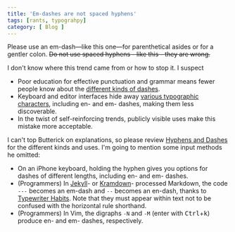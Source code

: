 ```yaml
---
title: 'Em-dashes are not spaced hyphens'
tags: [rants, typograhpy]
category: [ Blog ]
---
```


Please use an em-dash—like this one—for parenthetical asides or for a gentler
colon. <s>Do not use spaced hyphens - like this - they are wrong.</s>

I don't know where this trend came from or how to stop it. I suspect

- Poor education for effective punctuation and grammar means fewer people know
  about the [different kinds of
  dashes](https://practicaltypography.com/hyphens-and-dashes.html).
- Keyboard and editor interfaces hide away [various typographic
  characters](https://practicaltypography.com/type-composition.html), including
  en- and em- dashes, making them less discoverable.
- In the twist of self-reinforcing trends, publicly visible uses make this
  mistake more acceptable.

I can't top Butterick on explanations, so please review [Hyphens and
Dashes](https://practicaltypography.com/hyphens-and-dashes.html) for the
different kinds and uses. I'm going to mention some input methods he omitted:

- On an iPhone keyboard, holding the hyphen gives you options for dashes of
  different lengths, including en- and em- dashes.
- (Programmers) In
  [Jekyll](https://jekyllrb.com/docs/configuration/markdown/#kramdown)- or
  [Kramdown](https://kramdown.gettalong.org/syntax.html#typographic-symbols)-
  processed Markdown, the code `---` becomes an em-dash and `--` becomes an
  en-dash, thanks to [Typewriter
  Habits](https://practicaltypography.com/typewriter-habits.html). Note that
  they must appear within text not to be confused with the horizontal rule
  shorthand.
- (Programmers) In Vim, the digraphs `-N` and `-M` (enter with
  <kbd>Ctrl</kbd>+<kbd>k</kbd>) produce en- and em- dashes, respectively.
